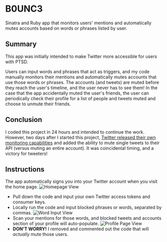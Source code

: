 # B0UNC3
Sinatra and Ruby app that monitors users' mentions and automatically mutes accounts based on words or phrases listed by user.

## Summary
This app was initially intended to make Twitter more accessible for users with PTSD.

Users can input words and phrases that act as triggers, and my code manually monitors their mentions and automatically mutes accounts that use those words or phrases. The accounts (and tweets) are muted before they reach the user's timeline, and the user never has to see them!  In the case that the app accidentally muted the user's friends, the user can periodically check their profile for a list of people and tweets muted and choose to unmute their friends.

## Conclusion
I coded this project in 24 hours and intended to continue the work. However, two days after I started this project, [Twitter released their own monitoring capabilities](http://www.socialmediatoday.com/social-networks/twitter-adds-new-mute-words-tool-new-processes-combat-platform-abuse) and added the ability to mute single tweets to their API (versus muting an entire account). It was coincidental timing, and a victory for tweeters!

## Instructions
The app automatically signs you into your Twitter account when you visit the home page.
![Homepage View](images/homepage.png)
* Pull down the code and input your own Twitter access tokens and consumer keys.
* Locally run the code and input blocked phrases or words, separated by commas.
![Word Input View](images/input.png)
* Scan your mentions for those words, and blocked tweets and accounts section of your profile will auto-populate.
![Profile Page View](images/blocked.png)
* **DON'T WORRY!** I removed and commented out the code that will *actually* mute those users.
